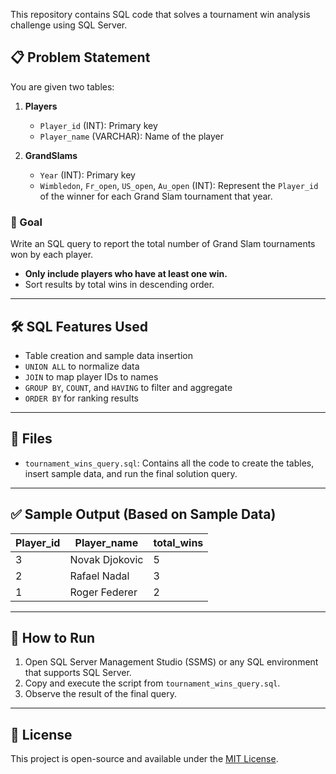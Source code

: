 This repository contains SQL code that solves a tournament win analysis challenge using SQL Server.

## 📋 Problem Statement

You are given two tables:

1. **Players**
   - `Player_id` (INT): Primary key
   - `Player_name` (VARCHAR): Name of the player

2. **GrandSlams**
   - `Year` (INT): Primary key
   - `Wimbledon`, `Fr_open`, `US_open`, `Au_open` (INT): Represent the `Player_id` of the winner for each Grand Slam tournament that year.

### 🎯 Goal

Write an SQL query to report the total number of Grand Slam tournaments won by each player.  
- **Only include players who have at least one win.**  
- Sort results by total wins in descending order.

---

## 🛠️ SQL Features Used

- Table creation and sample data insertion
- `UNION ALL` to normalize data
- `JOIN` to map player IDs to names
- `GROUP BY`, `COUNT`, and `HAVING` to filter and aggregate
- `ORDER BY` for ranking results

---

## 📂 Files

- `tournament_wins_query.sql`: Contains all the code to create the tables, insert sample data, and run the final solution query.

---

## ✅ Sample Output (Based on Sample Data)

| Player_id | Player_name     | total_wins |
|-----------|------------------|-------------|
| 3         | Novak Djokovic   | 5           |
| 2         | Rafael Nadal     | 3           |
| 1         | Roger Federer    | 2           |

---

## 🔧 How to Run

1. Open SQL Server Management Studio (SSMS) or any SQL environment that supports SQL Server.
2. Copy and execute the script from `tournament_wins_query.sql`.
3. Observe the result of the final query.

---

## 📌 License

This project is open-source and available under the [MIT License](LICENSE).
